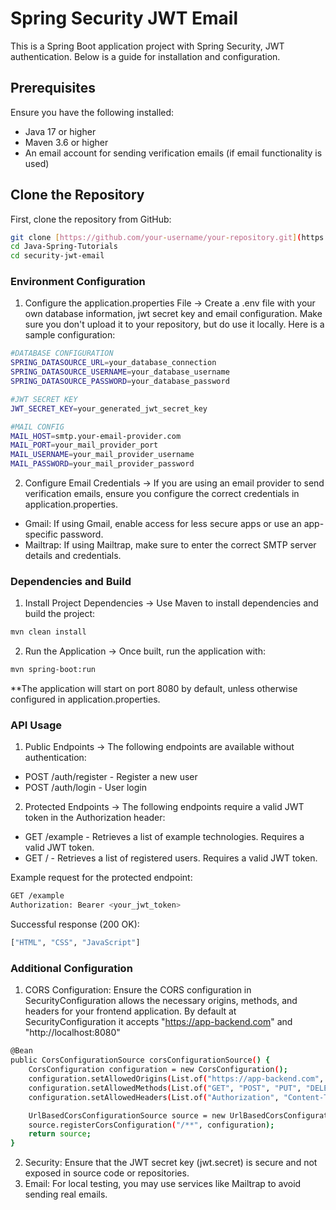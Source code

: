 # **Spring Security JWT Email**

This is a Spring Boot application project with Spring Security, JWT authentication. Below is a guide for installation and configuration.

## **Prerequisites**

Ensure you have the following installed:

- Java 17 or higher
- Maven 3.6 or higher
- An email account for sending verification emails (if email functionality is used)

## **Clone the Repository**

First, clone the repository from GitHub:

```bash
git clone [https://github.com/your-username/your-repository.git](https://github.com/sheidiz/Java-Spring-Tutorials.git)
cd Java-Spring-Tutorials
cd security-jwt-email
```

### **Environment Configuration**
1. Configure the application.properties File ->
Create a .env file with your own database information, jwt secret key and email configuration. Make sure you don't upload it to your repository, but do use it locally. Here is a sample configuration:
```bash
#DATABASE CONFIGURATION
SPRING_DATASOURCE_URL=your_database_connection
SPRING_DATASOURCE_USERNAME=your_database_username
SPRING_DATASOURCE_PASSWORD=your_database_password

#JWT SECRET KEY
JWT_SECRET_KEY=your_generated_jwt_secret_key

#MAIL CONFIG
MAIL_HOST=smtp.your-email-provider.com
MAIL_PORT=your_mail_provider_port
MAIL_USERNAME=your_mail_provider_username
MAIL_PASSWORD=your_mail_provider_password
```
2. Configure Email Credentials ->
If you are using an email provider to send verification emails, ensure you configure the correct credentials in application.properties.

- Gmail: If using Gmail, enable access for less secure apps or use an app-specific password.
- Mailtrap: If using Mailtrap, make sure to enter the correct SMTP server details and credentials.

### **Dependencies and Build**
1. Install Project Dependencies ->
Use Maven to install dependencies and build the project:
```bash
mvn clean install
```
2. Run the Application -> 
Once built, run the application with:
```bash
mvn spring-boot:run
```
**The application will start on port 8080 by default, unless otherwise configured in application.properties.

### **API Usage**
1. Public Endpoints -> The following endpoints are available without authentication:
- POST /auth/register - Register a new user
- POST /auth/login - User login
2. Protected Endpoints -> The following endpoints require a valid JWT token in the Authorization header:
- GET /example - Retrieves a list of example technologies. Requires a valid JWT token.
- GET / - Retrieves a list of registered users. Requires a valid JWT token.

Example request for the protected endpoint:
```bash
GET /example
Authorization: Bearer <your_jwt_token>
```
Successful response (200 OK):
```bash
["HTML", "CSS", "JavaScript"]
```

### Additional Configuration
1. CORS Configuration: Ensure the CORS configuration in SecurityConfiguration allows the necessary origins, methods, and headers for your frontend application. By default at SecurityConfiguration it accepts "https://app-backend.com" and "http://localhost:8080"
```bash
@Bean
public CorsConfigurationSource corsConfigurationSource() {
    CorsConfiguration configuration = new CorsConfiguration();
    configuration.setAllowedOrigins(List.of("https://app-backend.com", "http://localhost:8080"));
    configuration.setAllowedMethods(List.of("GET", "POST", "PUT", "DELETE"));
    configuration.setAllowedHeaders(List.of("Authorization", "Content-Type"));

    UrlBasedCorsConfigurationSource source = new UrlBasedCorsConfigurationSource();
    source.registerCorsConfiguration("/**", configuration);
    return source;
}
```
2. Security: Ensure that the JWT secret key (jwt.secret) is secure and not exposed in source code or repositories.
3. Email: For local testing, you may use services like Mailtrap to avoid sending real emails.
